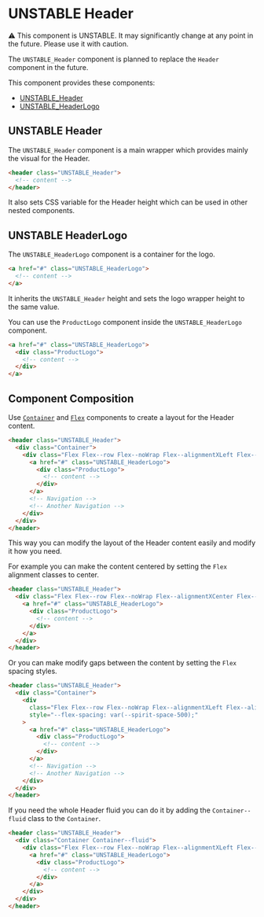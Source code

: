 # UNSTABLE Header

⚠️ This component is UNSTABLE. It may significantly change at any point in the future.
Please use it with caution.

The `UNSTABLE_Header` component is planned to replace the `Header` component in the future.

This component provides these components:

- [UNSTABLE_Header](#unstable-header)
- [UNSTABLE_HeaderLogo](#unstable-headerlogo)

## UNSTABLE Header

The `UNSTABLE_Header` component is a main wrapper which provides mainly the visual for the Header.

```html
<header class="UNSTABLE_Header">
  <!-- content -->
</header>
```

It also sets CSS variable for the Header height which can be used in other nested components.

## UNSTABLE HeaderLogo

The `UNSTABLE_HeaderLogo` component is a container for the logo.

```html
<a href="#" class="UNSTABLE_HeaderLogo">
  <!-- content -->
</a>
```

It inherits the `UNSTABLE_Header` height and sets the logo wrapper height to the same value.

You can use the `ProductLogo` component inside the `UNSTABLE_HeaderLogo` component.

```html
<a href="#" class="UNSTABLE_HeaderLogo">
  <div class="ProductLogo">
    <!-- content -->
  </div>
</a>
```

## Component Composition

Use [`Container`][web-container] and [`Flex`][web-flex] components to create a layout for the Header content.

```html
<header class="UNSTABLE_Header">
  <div class="Container">
    <div class="Flex Flex--row Flex--noWrap Flex--alignmentXLeft Flex--alignmentYCenter">
      <a href="#" class="UNSTABLE_HeaderLogo">
        <div class="ProductLogo">
          <!-- content -->
        </div>
      </a>
      <!-- Navigation -->
      <!-- Another Navigation -->
    </div>
  </div>
</header>
```

This way you can modify the layout of the Header content easily and modify it how you need.

For example you can make the content centered by setting the `Flex` alignment classes to center.

```html
<header class="UNSTABLE_Header">
  <div class="Flex Flex--row Flex--noWrap Flex--alignmentXCenter Flex--alignmentYCenter">
    <a href="#" class="UNSTABLE_HeaderLogo">
      <div class="ProductLogo">
        <!-- content -->
      </div>
    </a>
  </div>
</header>
```

Or you can make modify gaps between the content by setting the `Flex` spacing styles.

```html
<header class="UNSTABLE_Header">
  <div class="Container">
    <div
      class="Flex Flex--row Flex--noWrap Flex--alignmentXLeft Flex--alignmentYCenter"
      style="--flex-spacing: var(--spirit-space-500);"
    >
      <a href="#" class="UNSTABLE_HeaderLogo">
        <div class="ProductLogo">
          <!-- content -->
        </div>
      </a>
      <!-- Navigation -->
      <!-- Another Navigation -->
    </div>
  </div>
</header>
```

If you need the whole Header fluid you can do it by adding the `Container--fluid` class to the `Container`.

```html
<header class="UNSTABLE_Header">
  <div class="Container Container--fluid">
    <div class="Flex Flex--row Flex--noWrap Flex--alignmentXLeft Flex--alignmentYCenter">
      <a href="#" class="UNSTABLE_HeaderLogo">
        <div class="ProductLogo">
          <!-- content -->
        </div>
      </a>
    </div>
  </div>
</header>
```

[web-container]: https://github.com/lmc-eu/spirit-design-system/blob/main/packages/web/src/scss/components/Container/README.md
[web-flex]: https://github.com/lmc-eu/spirit-design-system/blob/main/packages/web/src/scss/components/Flex/README.md
